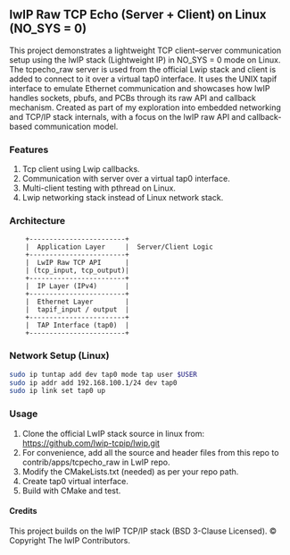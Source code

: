 ## lwIP Raw TCP Echo (Server + Client) on Linux (NO_SYS = 0)

This project demonstrates a lightweight TCP client–server communication setup using the lwIP stack (Lightweight IP) in NO_SYS = 0 mode on Linux.
The tcpecho_raw server is used from the official Lwip stack and client is added to connect to it over a virtual tap0 interface.
It uses the UNIX tapif interface to emulate Ethernet communication and showcases how lwIP handles sockets, pbufs, and PCBs through its raw API and callback mechanism.
Created as part of my exploration into embedded networking and TCP/IP stack internals, with a focus on the lwIP raw API and callback-based communication model.

### Features

1. Tcp client using Lwip callbacks.
2. Communication with server over a virtual tap0 interface.
3. Multi-client testing with pthread on Linux.
4. Lwip networking stack instead of Linux network stack.

### Architecture

        +------------------------+
        |  Application Layer     |  Server/Client Logic
        +------------------------+
        |  LwIP Raw TCP API      |
        | (tcp_input, tcp_output)|
        +------------------------+
        |  IP Layer (IPv4)       |
        +------------------------+
        |  Ethernet Layer        |
        |  tapif_input / output  |
        +------------------------+
        |  TAP Interface (tap0)  |
        +------------------------+

### Network Setup (Linux)

```bash
sudo ip tuntap add dev tap0 mode tap user $USER
sudo ip addr add 192.168.100.1/24 dev tap0
sudo ip link set tap0 up 
```

### Usage

1. Clone the official LwIP stack source in linux from: https://github.com/lwip-tcpip/lwip.git
2. For convenience, add all the source and header files from this repo to contrib/apps/tcpecho_raw in LwIP repo.
3. Modify the CMakeLists.txt (needed) as per your repo path.
4. Create tap0 virtual interface.
5. Build with CMake and test.

#### Credits
This project builds on the lwIP TCP/IP stack (BSD 3-Clause Licensed).
© Copyright The lwIP Contributors.
